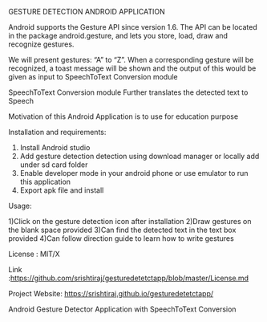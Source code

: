 GESTURE DETECTION ANDROID APPLICATION

Android supports the Gesture API since version 1.6. The API can be located in the package android.gesture, and lets you store, load, draw and recognize gestures. 

We will present gestures: “A” to “Z”. When a corresponding gesture will be recognized, a toast message will be shown and the output of this would be given as input to SpeechToText Conversion module 

SpeechToText Conversion module Further translates the detected text to Speech

Motivation of this Android Application is to use for education purpose

Installation and requirements:
  1) Install Android studio 
  2) Add gesture detection detection using download manager or locally add under sd card folder
  3) Enable developer mode in your android phone or use emulator to run this application
  4) Export apk file and install

  Usage:  

  1)Click on the gesture detection icon after installation 
  2)Draw gestures on the blank space provided
  3)Can find the detected text in the text box provided
  4)Can follow direction guide to learn how to write gestures

License : MIT/X 

Link :https://github.com/srishtiraj/gesturedetetctapp/blob/master/License.md 

Project Website: https://srishtiraj.github.io/gesturedetetctapp/

Android Gesture Detector Application with SpeechToText Conversion
